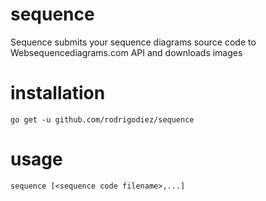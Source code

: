# sequence
Sequence submits your sequence diagrams source code to Websequencediagrams.com API and downloads images

# installation
```
go get -u github.com/rodrigodiez/sequence
```

# usage
```
sequence [<sequence code filename>,...]
```

